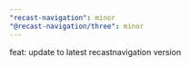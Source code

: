 ```yaml
---
"recast-navigation": minor
"@recast-navigation/three": minor
---
```


feat: update to latest recastnavigation version
